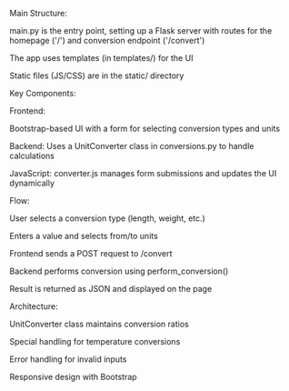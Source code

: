 Main Structure:

  main.py is the entry point, setting up a Flask server with routes for the homepage ('/') and conversion endpoint ('/convert')
  
  The app uses templates (in templates/) for the UI
  
  Static files (JS/CSS) are in the static/ directory
  
  Key Components:

Frontend: 

  Bootstrap-based UI with a form for selecting conversion types and units
  
  Backend: Uses a UnitConverter class in conversions.py to handle calculations
  
  JavaScript: converter.js manages form submissions and updates the UI dynamically
  
Flow:

  User selects a conversion type (length, weight, etc.)
  
  Enters a value and selects from/to units
  
  Frontend sends a POST request to /convert
  
  Backend performs conversion using perform_conversion()
  
  Result is returned as JSON and displayed on the page

Architecture:

  UnitConverter class maintains conversion ratios
  
  Special handling for temperature conversions
  
  Error handling for invalid inputs
  
  Responsive design with Bootstrap
